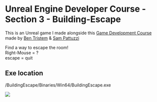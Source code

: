 # Unreal Engine Developer Course - Section 3 - Building-Escape

This is an Unreal game I made alongside this [Game Development Course]( http://gdev.tv/urcgithub) made by
[Ben Tristem]( https://github.com/BenTristem ) & [Sam Pattuzzi](https://github.com/sampattuzzi)

Find a way to escape the room!  
Right-Mouse = ?  
escape = quit  

## Exe location
/BuildingEscape/Binaries/Win64/BuildingEscape.exe

![](escape.png)

